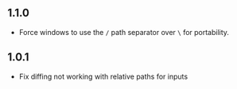 ## 1.1.0
- Force windows to use the `/` path separator over `\` for portability.

## 1.0.1
- Fix diffing not working with relative paths for inputs
